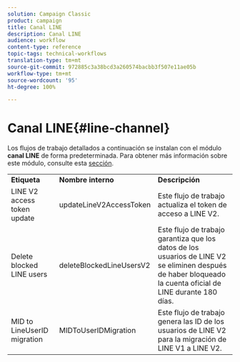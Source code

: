 ```yaml
---
solution: Campaign Classic
product: campaign
title: Canal LINE
description: Canal LINE
audience: workflow
content-type: reference
topic-tags: technical-workflows
translation-type: tm+mt
source-git-commit: 972885c3a38bcd3a260574bacbb3f507e11ae05b
workflow-type: tm+mt
source-wordcount: '95'
ht-degree: 100%

---
```



# Canal LINE{#line-channel}

Los flujos de trabajo detallados a continuación se instalan con el módulo **canal LINE** de forma predeterminada. Para obtener más información sobre este módulo, consulte esta [sección](../../delivery/using/line-channel.md).

<table> 
 <tbody> 
  <tr> 
   <td> <strong>Etiqueta</strong><br /> </td> 
   <td> <strong>Nombre interno</strong><br /> </td> 
   <td> <strong>Descripción</strong><br /> </td> 
  </tr> 
  <tr> 
   <td> <span class="uicontrol">LINE V2 access token update</span> <br /> </td> 
   <td> <span class="uicontrol">updateLineV2AccessToken</span> <br /> </td> 
   <td> Este flujo de trabajo actualiza el token de acceso a LINE V2.<br /> </td> 
  </tr> 
  <tr> 
   <td> <span class="uicontrol">Delete blocked LINE users</span> <br /> </td> 
   <td> <span class="uicontrol">deleteBlockedLineUsersV2</span> <br /> </td> 
   <td> Este flujo de trabajo garantiza que los datos de los usuarios de LINE V2 se eliminen después de haber bloqueado la cuenta oficial de LINE durante 180 días.<br /> </td> 
  </tr> 
  <tr> 
   <td> <span class="uicontrol">MID to LineUserID migration</span> <br /> </td> 
   <td> <span class="uicontrol">MIDToUserIDMigration</span> <br /> </td> 
   <td> Este flujo de trabajo genera las ID de los usuarios de LINE V2 para la migración de LINE V1 a LINE V2.<br /> </td> 
  </tr> 
 </tbody> 
</table>

